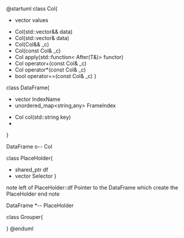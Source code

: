 @startuml
class Col<T>{
- vector<T> values
+ Col<T>(std::vector<T>&& data)
+ Col<T>(std::vector<T>& data)
+ Col<T>(Col<T>&& _c)
+ Col<T>(const Col<T>& _c)
+ Col<After> apply(std::function< After(T&)> functor)
+ Col<T> operator+(const Col<T>& _c)
+ Col<T> operator*(const Col<T>& _c)
+ bool operator==(const Col<T>& _c)
}

class DataFrame{
- vector<string> IndexName
- unordered_map<string,any> 
  FrameIndex
+  Col<VAL> col(std::string key)
+  
}

DataFrame o-- Col

class PlaceHolder{
- shared_ptr<DateFrame> df
- vector<int> Selector
}

note left of PlaceHolder::df
    Pointer to the DataFrame which 
    create the PlaceHolder
end note

DataFrame *-- PlaceHolder

class Grouper{

}
@enduml